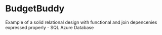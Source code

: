 # BudgetBuddy
Example of a solid relational design with functional and join depencenies expressed properly - SQL Azure Database

